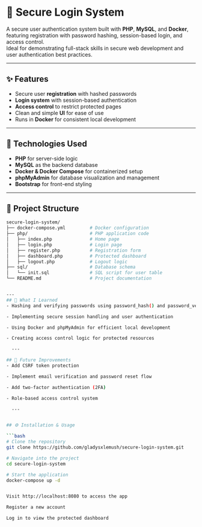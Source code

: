 # 🔐 Secure Login System

A secure user authentication system built with **PHP**, **MySQL**, and **Docker**, featuring registration with password hashing, session-based login, and access control.  
Ideal for demonstrating full-stack skills in secure web development and user authentication best practices.

---

## ✨ Features

- Secure user **registration** with hashed passwords  
- **Login system** with session-based authentication  
- **Access control** to restrict protected pages  
- Clean and simple **UI** for ease of use  
- Runs in **Docker** for consistent local development  

---

## 🧰 Technologies Used

- **PHP** for server-side logic  
- **MySQL** as the backend database  
- **Docker & Docker Compose** for containerized setup  
- **phpMyAdmin** for database visualization and management  
- **Bootstrap** for front-end styling  

---

## 📁 Project Structure

```bash
secure-login-system/
├── docker-compose.yml         # Docker configuration
├── php/                       # PHP application code
│   ├── index.php              # Home page
│   ├── login.php              # Login page
│   ├── register.php           # Registration form
│   ├── dashboard.php          # Protected dashboard
│   ├── logout.php             # Logout logic
├── sql/                       # Database schema
│   └── init.sql               # SQL script for user table
└── README.md                  # Project documentation


---
## 🧠 What I Learned
- Hashing and verifying passwords using password_hash() and password_verify() in PHP

- Implementing secure session handling and user authentication

- Using Docker and phpMyAdmin for efficient local development

- Creating access control logic for protected resources

  ---

## 🚧 Future Improvements
- Add CSRF token protection

- Implement email verification and password reset flow

- Add two-factor authentication (2FA)

- Role-based access control system

  ---


## ⚙️ Installation & Usage

```bash
# Clone the repository
git clone https://github.com/gladysxlemush/secure-login-system.git

# Navigate into the project
cd secure-login-system

# Start the application
docker-compose up -d


Visit http://localhost:8080 to access the app

Register a new account

Log in to view the protected dashboard

